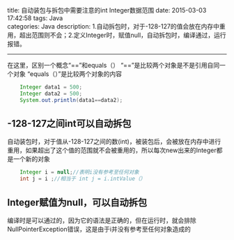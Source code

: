 title:  自动装包与拆包中需要注意的int Integer数据范围
date: 2015-03-03 17:42:58
tags: Java  
categories: Java 
description: 1.自动拆包时，对于-128-127的值会放在内存中重用，超出范围则不会；2.定义Integer时，赋值null，自动拆包时，编译通过，运行报错。

---

在这里，区别一个概念“==”和equals（） 
    “==”是比较两个对象是不是引用自同一个对象 
     “equals（）”是比较两个对象的内容 
``` java
	Integer data1 = 500;  
	Integer data2 = 500;  
	System.out.println(data1==data2);  
```
## -128-127之间int可以自动拆包
 自动装包时，对于值从-128-127之间的数(int)，被装包后，会被放在内存中进行重用，如果超出了这个值的范围就不会被重用的，所以每次new出来的Integer都是一个新的对象


``` java
	Integer i = null;//表明i没有参考至任何对象 
	int j = i ;//相当于 int j = i.intValue（） 
```
## Integer赋值为null，可以自动拆包
编译时是可以通过的，因为它的语法是正确的，但在运行时，就会排除NullPointerException错误，这是由于i并没有参考至任何对象造成的